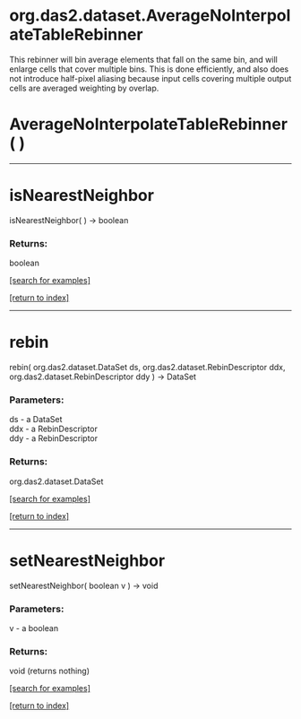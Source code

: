 # org.das2.dataset.AverageNoInterpolateTableRebinner

This rebinner will bin average elements that fall on the same bin, and will enlarge cells that
 cover multiple bins.  This is done efficiently, and also does not introduce half-pixel aliasing because
 input cells covering multiple output cells are averaged weighting by overlap.

# AverageNoInterpolateTableRebinner( )


***
<a name="isNearestNeighbor"></a>
# isNearestNeighbor
isNearestNeighbor(  ) &rarr; boolean



### Returns:
boolean


<a href="https://github.com/autoplot/dev/search?q=isNearestNeighbor&unscoped_q=isNearestNeighbor">[search for examples]</a>

<a href="https://github.com/autoplot/documentation/blob/master/javadoc/index-all.md">[return to index]</a>

***
<a name="rebin"></a>
# rebin
rebin( org.das2.dataset.DataSet ds, org.das2.dataset.RebinDescriptor ddx, org.das2.dataset.RebinDescriptor ddy ) &rarr; DataSet



### Parameters:
ds - a DataSet
<br>ddx - a RebinDescriptor
<br>ddy - a RebinDescriptor

### Returns:
org.das2.dataset.DataSet


<a href="https://github.com/autoplot/dev/search?q=rebin&unscoped_q=rebin">[search for examples]</a>

<a href="https://github.com/autoplot/documentation/blob/master/javadoc/index-all.md">[return to index]</a>

***
<a name="setNearestNeighbor"></a>
# setNearestNeighbor
setNearestNeighbor( boolean v ) &rarr; void



### Parameters:
v - a boolean

### Returns:
void (returns nothing)


<a href="https://github.com/autoplot/dev/search?q=setNearestNeighbor&unscoped_q=setNearestNeighbor">[search for examples]</a>

<a href="https://github.com/autoplot/documentation/blob/master/javadoc/index-all.md">[return to index]</a>

